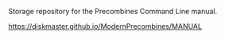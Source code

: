 Storage repository for the Precombines Command Line manual.

https://diskmaster.github.io/ModernPrecombines/MANUAL